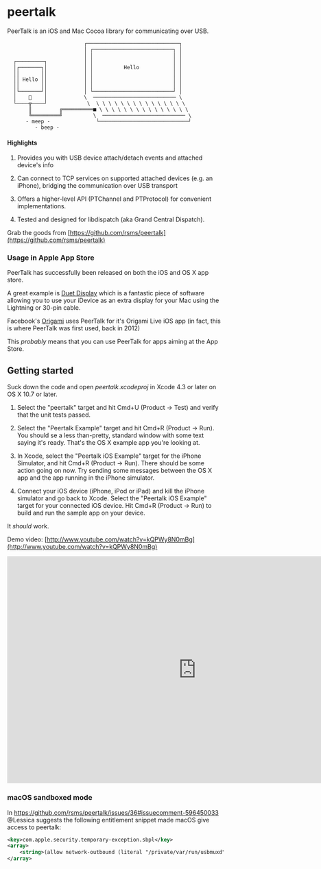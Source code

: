 # peertalk

PeerTalk is an iOS and Mac Cocoa library for communicating over USB.

    
                             ┌──────────────────────────────┐
                             │ ┌──────────────────────────┐ │
                             │ │                          │ │
      ┌─────────┐            │ │                          │ │
      │┌───────┐│            │ │          Hello           │ │
      ││       ││            │ │                          │ │
      ││ Hello ││            │ │                          │ │
      ││       ││            │ │                          │ │
      │└───────┘│            │ └──────────────────────────┘ │
      │    ⃝    │            \  ─────────────────────────── \
      └────╦────┘             \  \ \ \ \ \ \ \ \ \ \ \ \ \ \ \
           ║         ╔══════════■ \ \ \ \ \ \ \ \ \ \ \ \ \ \ \
           ╚═════════╝          \  ─────────────────────────── \
          - meep -               └─────────────────────────────┘
             - beep -
    

#### Highlights

1. Provides you with USB device attach/detach events and attached device's info

2. Can connect to TCP services on supported attached devices (e.g. an iPhone),
   bridging the communication over USB transport

3. Offers a higher-level API (PTChannel and PTProtocol) for convenient
   implementations.

4. Tested and designed for libdispatch (aka Grand Central Dispatch).

Grab the goods from [https://github.com/rsms/peertalk](https://github.com/rsms/peertalk)


### Usage in Apple App Store

PeerTalk has successfully been released on both the iOS and OS X app store.

A great example is [Duet Display](http://www.duetdisplay.com/) which is a fantastic piece of software allowing you to use your iDevice as an extra display for your Mac using the Lightning or 30-pin cable.

Facebook's [Origami](http://facebook.github.io/origami/) uses PeerTalk for it's Origami Live iOS app (in fact, this is where PeerTalk was first used, back in 2012)

This *probably* means that you can use PeerTalk for apps aiming at the App Store.

## Getting started

Suck down the code and open *peertalk.xcodeproj* in Xcode 4.3 or later on OS X 10.7 or later.

1. Select the "peertalk" target and hit Cmd+U (Product → Test) and verify that the unit tests passed.

2. Select the "Peertalk Example" target and hit Cmd+R (Product → Run). You should se a less than-pretty, standard window with some text saying it's ready. That's the OS X example app you're looking at.

3. In Xcode, select the "Peertalk iOS Example" target for the iPhone Simulator, and hit Cmd+R (Product → Run). There should be some action going on now. Try sending some messages between the OS X app and the app running in the iPhone simulator.

3. Connect your iOS device (iPhone, iPod or iPad) and kill the iPhone simulator and go back to Xcode. Select the "Peertalk iOS Example" target for your connected iOS device. Hit Cmd+R (Product → Run) to build and run the sample app on your device.

It _should_ work.

Demo video: [http://www.youtube.com/watch?v=kQPWy8N0mBg](http://www.youtube.com/watch?v=kQPWy8N0mBg)

<iframe width="880" height="530" src="http://www.youtube.com/embed/kQPWy8N0mBg?hd=1&amp;rel=0" frameborder="0" allowfullscreen></iframe>


### macOS sandboxed mode

In https://github.com/rsms/peertalk/issues/36#issuecomment-596450033 @Lessica suggests the following entitlement snippet made macOS give access to peertalk:

```xml
<key>com.apple.security.temporary-exception.sbpl</key>
<array>
    <string>(allow network-outbound (literal "/private/var/run/usbmuxd"))</string>
</array>
```

